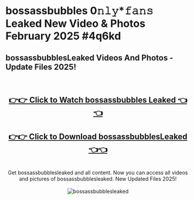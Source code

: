 # bossassbubbles 0𝚗𝚕𝚢*𝚏𝚊𝚗𝚜 Leaked New Video & Photos February 2025 #4q6kd

<h2>bossassbubblesLeaked Videos And Photos - Update Files 2025!</h2>
<br>
<div align="center">
<h2><a href="https://mediaupload.pro?title=bossassbubbles&ref=11F" rel="nofollow">👉👉 Click to Watch bossassbubbles Leaked 👈👈</a></h2>
<h2><a href="https://mediaupload.pro?title=bossassbubbles&ref=11F" rel="nofollow">👉👉 Click to Download bossassbubblesLeaked 👈👈</a></h2>
<br>
Get bossassbubblesleaked and all content. Now you can access all videos and pictures of bossassbubblesleaked. New Updated Files 2025!
<br>
<br>
<a href="https://mediaupload.pro?title=bossassbubbles&ref=11F" rel="nofollow" data-target="animated-image.originalLink"><img src="https://i.ibb.co/Gkj2r4b/banner.png" alt="bossassbubblesleaked" style="max-width: 100%; display: inline-block;" data-target="animated-image.originalImage"></a>
</div>
<br>

